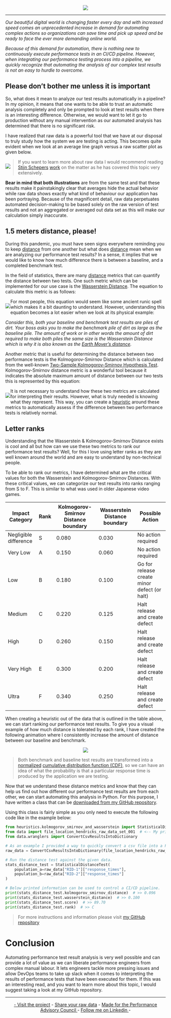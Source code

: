 <!-- LOGO -->
<p align="center">
  <img src="https://github.com/JoeyHendricks/automated-performance-test-result-analysis/blob/master/media/images/banner.jpg?raw=true"/>
</p>

___

*Our beautiful digital world is changing faster every day and with increased speed comes an unprecedented increase in 
demand for automating complex actions so organizations can save time and pick up speed and be ready to face the ever 
more demanding online world.*

*Because of this demand for automation, there is nothing new to continuously execute performance tests in an CI/CD 
pipeline. However, when integrating our performance testing process into a pipeline, we quickly recognize that 
automating the analysis of our complex test results is not an easy to hurdle to overcome.*

## Please don’t bother me unless it is important

So, what does it mean to analyze our test results automatically in a pipeline? In my opinion, it means that one wants 
to be able to trust an automatic analysis completely and only be prompted to look at test results when there is an 
interesting difference. Otherwise, we would want to let it go to production without any manual intervention as our 
automated analysis has determined that there is no significant risk.

I have realized that raw data is a powerful tool that we have at our disposal to truly study how the system we are 
testing is acting. This becomes quite evident when we look at an average line graph versus a raw scatter plot as 
given below.

<!-- Raw Data Vs Averages animation -->
<p style="float: left;">
    <img src="https://github.com/JoeyHendricks/automated-performance-test-result-analysis/blob/master/media/gif/averages-vs-raw-data.gif?raw=true"/>
</p>

> If you want to learn more about raw data I would recommend reading 
> [Stijn Schepers](https://www.linkedin.com/in/stijnschepers/) 
> [work](https://www.linkedin.com/pulse/performance-testing-act-like-detective-use-raw-data-stijn-schepers/) 
> on the matter as he has covered this topic very extensively.

**Bear in mind that both illustrations** are from the same test and that these results make it painstakingly clear that 
averages hide the actual behavior while raw data shows exactly what kind of behaviour our application has been portraying.
Because of the magnificent detail, raw data perpetuates automated decision-making to be based solely on the raw 
version of test results and not an aggregated or averaged out data set as this will make our calculation simply 
inaccurate.

## 1.5 meters distance, please!

During this pandemic, you must have seen signs everywhere reminding you to keep 
[distance](https://en.wikipedia.org/wiki/Statistical_distance) from one another but what does
[distance](https://en.wikipedia.org/wiki/Statistical_distance) mean when we are analyzing our performance test 
results? In a sense, it implies that we would like to know how much difference there is between a baseline, 
and a completed benchmark test.

In the field of statistics, there are many [distance](https://en.wikipedia.org/wiki/Statistical_distance) metrics 
that can quantify the distance between two tests. One such metric which can be implemented  for our use case is 
the [Wasserstein Distance](https://en.wikipedia.org/wiki/Wasserstein_metric). The equation to calculate 
this metric is as follows:

<!-- Wasserstein distance equation -->
<p style="float: left;">
  <img src="https://github.com/JoeyHendricks/automated-performance-test-result-analysis/blob/master/media/images/wasserstein_distance_equation.png"/>
</p>

For most people, this equation would seem like some ancient runic spell which makes it a bit daunting to understand. 
However, understanding this equation becomes a lot easier when we look at its physical example:

*Consider this, both your baseline and benchmark test results are piles of dirt. Your boss asks you to make the 
benchmark pile of dirt as large as the baseline pile. The amount of work or in other words the amount of dirt required 
to make both piles the same size is the Wasserstein Distance which is why it is also known as the 
[Earth Mover’s distance](https://en.wikipedia.org/wiki/Earth_mover%27s_distance).*

Another metric that is useful for determining the distance between two performance tests is the 
Kolmogorov-Smirnov Distance which is calculated from the well-known 
[Two-Sample Kolmogorov-Smirnov Hypothesis Test](https://en.wikipedia.org/wiki/Kolmogorov%E2%80%93Smirnov_test).
Kolmogorov-Smirnov distance metric is a wonderful tool because it indicates the absolute maximum amount of 
distance between our two tests this is represented by this equation:

<!-- KS distance equation -->
<p style="float: left;">
  <img src="https://github.com/JoeyHendricks/automated-performance-test-result-analysis/blob/master/media/images/kolmogorov_smirnov_distance_equation.png"/>
</p>

It is not necessary to understand how these two metrics are calculated for interpreting their results. However, what 
is truly needed is knowing what they represent. This way, you can create a 
[heuristic](https://en.wikipedia.org/wiki/Heuristic) around these metrics to automatically assess if the difference 
between two performance tests is relatively normal.

## Letter ranks 

Understanding that the Wasserstein & Kolmogorov-Smirnov Distance exists is cool and all but how can we use these two 
metrics to rank our performance test results? Well, for this I love using letter ranks as they are well known around 
the world and are easy to understand by non-technical people.

To be able to rank our metrics, I have determined what are the critical values for both the Wasserstein and 
Kolmogorov-Smirnov Distances. With these critical values, we can categorize our test results into ranks ranging 
from S to F. This is similar to what was used in older Japanese video games.

| Impact Category  | Rank | Kolmogorov-Smirnov Distance boundary | Wasserstein Distance boundary | Possible Action |
|-----------|------|--------------------------------------|-------------------------------|-----------------|
| Negligible difference | S | 0.080 | 0.030 | No action required |
| Very Low | A | 0.150 | 0.060 | No action required |
| Low | B | 0.180 | 0.100 | Go for release create minor defect (or halt) |
| Medium | C | 0.220 | 0.125 | Halt release and create defect |
| High | D | 0.260 | 0.150 | Halt release and create defect |
| Very High | E | 0.300 | 0.200 | Halt release and create defect |
| Ultra | F | 0.340 | 0.250 | Halt release and create defect |

When creating a heuristic out of the data that is outlined in the table above, we can start ranking our performance 
test results. To give you a visual example of how much distance is tolerated by each rank, I have created the 
following animation where I consistently increase the amount of distance between our baseline and benchmark.

<!-- Ranking Animation-->
<p align="center">
  <img src="https://github.com/JoeyHendricks/automated-performance-test-result-analysis/blob/master/media/gif/ranking_simulation.gif?raw=true"/>
</p>

> Both benchmark and baseline test results are transformed into a 
> [normalized](https://en.wikipedia.org/wiki/Normalization_(statistics)) 
> [cumulative distribution function (CDF)](https://en.wikipedia.org/wiki/Cumulative_distribution_function), 
> so we can have an idea of what the probability is that a particular response time is produced by the application 
> we are testing.

Now that we understand these distance metrics and know that they can help us find out how different 
our performance test results are from each other, we can start automating this analysis in Python. 
For this purpose, I have written a class that can be 
[downloaded from my GitHub repository](https://github.com/JoeyHendricks/automated-performance-test-result-analysis).

Using this class is fairly simple as you only need to execute the following code like in the example below:

```python
from heuristics.kolmogorov_smirnov_and_wasserstein import StatisticalDistanceTest
from data import file_location_hendricks_raw_data_set_001  # <-- My primary example data set.
from data.wranglers import ConvertCsvResultsIntoDictionary

# As an example I provided a way to quickly convert a csv file into a Python dictionary.
raw_data = ConvertCsvResultsIntoDictionary(file_location_hendricks_raw_data_set_001).data

# Run the distance test against the given data.
stats_distance_test = StatisticalDistanceTest(
    population_a=raw_data["RID-1"]["response_times"],
    population_b=raw_data["RID-2"]["response_times"]
)

# Below printed information can be used to control a CI/CD pipeline. 
print(stats_distance_test.kolmogorov_smirnov_distance)  # >> 0.096
print(stats_distance_test.wasserstein_distance)  # >> 0.100
print(stats_distance_test.score)  # >> 89.70
print(stats_distance_test.rank)  # >> C

```

> For more instructions and information please visit 
> [my GitHub repository](https://github.com/JoeyHendricks/automated-performance-test-result-analysis)

# Conclusion

Automating performance test result analysis is very well possible and can provide a lot of value as we can 
liberate performance engineers from complex manual labour. It lets engineers  tackle more pressing issues and 
allow DevOps teams to take up slack when it comes to interpreting the results of performance tests that have been 
executed for them. If this was an interesting read, and you want to learn more about this topic, I would suggest 
taking a look at my GitHub repository. 

___
<!-- FOOTER -->
<p align="center">
    <a href="https://github.com/JoeyHendricks/automated-performance-test-result-analysis">- Visit the project</a> -
    <a href="https://github.com/JoeyHendricks/automated-performance-test-result-analysis/blob/master/texts/contributing_data.md"> Share your raw data</a> -
    <a href="https://events.tricentis.com/pac/home">Made for the Performance Advisory Council </a> -
    <a href="https://www.linkedin.com/in/joey-hendricks/">Follow me on Linkedin </a> -
</p>


